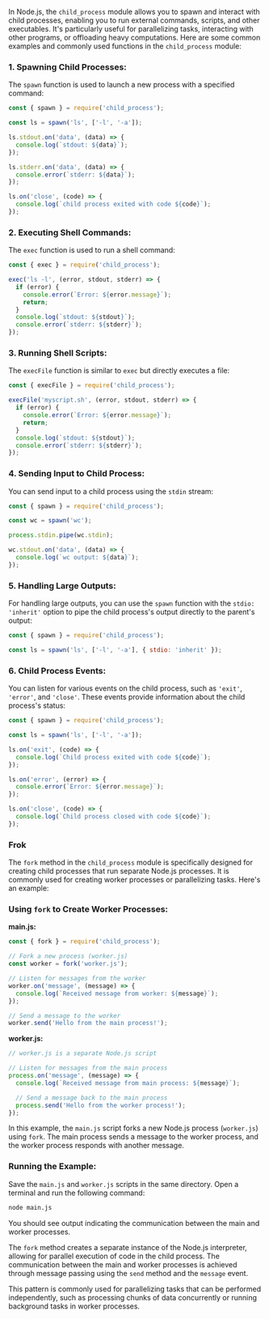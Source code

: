 In Node.js, the `child_process` module allows you to spawn and interact with child processes, enabling you to run external commands, scripts, and other executables. It's particularly useful for parallelizing tasks, interacting with other programs, or offloading heavy computations. Here are some common examples and commonly used functions in the `child_process` module:

### 1. **Spawning Child Processes:**

The `spawn` function is used to launch a new process with a specified command:

```javascript
const { spawn } = require('child_process');

const ls = spawn('ls', ['-l', '-a']);

ls.stdout.on('data', (data) => {
  console.log(`stdout: ${data}`);
});

ls.stderr.on('data', (data) => {
  console.error(`stderr: ${data}`);
});

ls.on('close', (code) => {
  console.log(`child process exited with code ${code}`);
});
```

### 2. **Executing Shell Commands:**

The `exec` function is used to run a shell command:

```javascript
const { exec } = require('child_process');

exec('ls -l', (error, stdout, stderr) => {
  if (error) {
    console.error(`Error: ${error.message}`);
    return;
  }
  console.log(`stdout: ${stdout}`);
  console.error(`stderr: ${stderr}`);
});
```

### 3. **Running Shell Scripts:**

The `execFile` function is similar to `exec` but directly executes a file:

```javascript
const { execFile } = require('child_process');

execFile('myscript.sh', (error, stdout, stderr) => {
  if (error) {
    console.error(`Error: ${error.message}`);
    return;
  }
  console.log(`stdout: ${stdout}`);
  console.error(`stderr: ${stderr}`);
});
```

### 4. **Sending Input to Child Process:**

You can send input to a child process using the `stdin` stream:

```javascript
const { spawn } = require('child_process');

const wc = spawn('wc');

process.stdin.pipe(wc.stdin);

wc.stdout.on('data', (data) => {
  console.log(`wc output: ${data}`);
});
```

### 5. **Handling Large Outputs:**

For handling large outputs, you can use the `spawn` function with the `stdio: 'inherit'` option to pipe the child process's output directly to the parent's output:

```javascript
const { spawn } = require('child_process');

const ls = spawn('ls', ['-l', '-a'], { stdio: 'inherit' });
```

### 6. **Child Process Events:**

You can listen for various events on the child process, such as `'exit'`, `'error'`, and `'close'`. These events provide information about the child process's status:

```javascript
const { spawn } = require('child_process');

const ls = spawn('ls', ['-l', '-a']);

ls.on('exit', (code) => {
  console.log(`Child process exited with code ${code}`);
});

ls.on('error', (error) => {
  console.error(`Error: ${error.message}`);
});

ls.on('close', (code) => {
  console.log(`Child process closed with code ${code}`);
});
```

### Frok

The `fork` method in the `child_process` module is specifically designed for creating child processes that run separate Node.js processes. It is commonly used for creating worker processes or parallelizing tasks. Here's an example:

### Using `fork` to Create Worker Processes:

**main.js:**

```javascript
const { fork } = require('child_process');

// Fork a new process (worker.js)
const worker = fork('worker.js');

// Listen for messages from the worker
worker.on('message', (message) => {
  console.log(`Received message from worker: ${message}`);
});

// Send a message to the worker
worker.send('Hello from the main process!');
```

**worker.js:**

```javascript
// worker.js is a separate Node.js script

// Listen for messages from the main process
process.on('message', (message) => {
  console.log(`Received message from main process: ${message}`);

  // Send a message back to the main process
  process.send('Hello from the worker process!');
});
```

In this example, the `main.js` script forks a new Node.js process (`worker.js`) using `fork`. The main process sends a message to the worker process, and the worker process responds with another message.

### Running the Example:

Save the `main.js` and `worker.js` scripts in the same directory. Open a terminal and run the following command:

```bash
node main.js
```

You should see output indicating the communication between the main and worker processes.

The `fork` method creates a separate instance of the Node.js interpreter, allowing for parallel execution of code in the child process. The communication between the main and worker processes is achieved through message passing using the `send` method and the `message` event.

This pattern is commonly used for parallelizing tasks that can be performed independently, such as processing chunks of data concurrently or running background tasks in worker processes.
